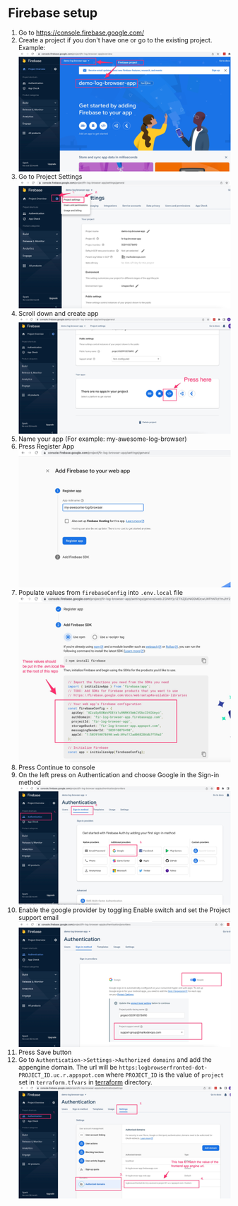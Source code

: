 # Firebase setup

1. Go to https://console.firebase.google.com/
1. Create a project if you don't have one or go to the existing project. Example:
   ![](images/firebase_project_overview.jpg)
1. Go to Project Settings
   ![](images/firebase_project_settings.jpg)
1. Scroll down and create app
   ![](images/firebase_project_create_web_app.jpg)
1. Name your app (For example: my-awesome-log-browser)
1. Press Register App
   ![](images/firebase_project_create_web_app_registration.jpg)
1. Populate values from `firebaseConfig` into `.env.local` file
   ![](images/firebase_project_web_firebase_config.jpg)
1. Press Continue to console
1. On the left press on Authentication and choose Google in the Sign-in method
   ![](images/firebase_project_google_authentication.jpg)
1. Enable the google provider by toggling Enable switch and set the Project support email
   ![](images/firebase_project_google_authentication_enabled.jpg)
1. Press Save button
1. Go to `Authentication->Settings->Authorized domains` and add the appengine domain. The url will be `https:logbrowserfronted-dot-PROJECT_ID.uc.r.appspot.com` where `PROJECT_ID` is the value of `project` set in `terraform.tfvars` in [terraform](../terraform/) directory.
   ![](images/firebase_project_authentication_domain.jpg)
